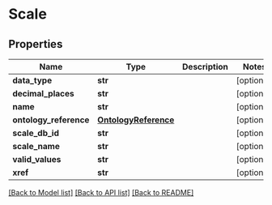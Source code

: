 # Scale

## Properties
Name | Type | Description | Notes
------------ | ------------- | ------------- | -------------
**data_type** | **str** |  | [optional] 
**decimal_places** | **str** |  | [optional] 
**name** | **str** |  | [optional] 
**ontology_reference** | [**OntologyReference**](OntologyReference.md) |  | [optional] 
**scale_db_id** | **str** |  | [optional] 
**scale_name** | **str** |  | [optional] 
**valid_values** | **str** |  | [optional] 
**xref** | **str** |  | [optional] 

[[Back to Model list]](../README.md#documentation-for-models) [[Back to API list]](../README.md#documentation-for-api-endpoints) [[Back to README]](../README.md)


